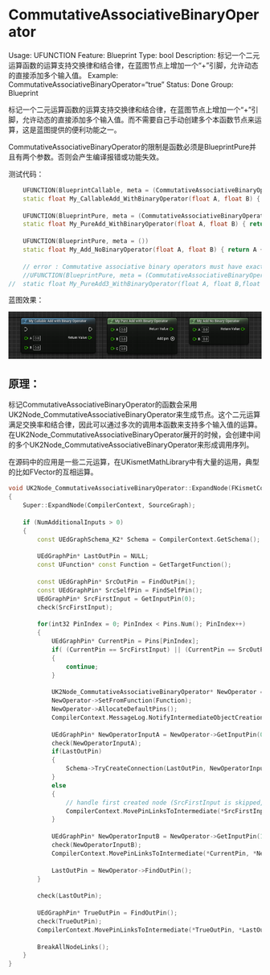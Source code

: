 # CommutativeAssociativeBinaryOperator

Usage: UFUNCTION
Feature: Blueprint
Type: bool
Description: 标记一个二元运算函数的运算支持交换律和结合律，在蓝图节点上增加一个“+”引脚，允许动态的直接添加多个输入值。
Example: CommutativeAssociativeBinaryOperator=“true”
Status: Done
Group: Blueprint

标记一个二元运算函数的运算支持交换律和结合律，在蓝图节点上增加一个“+”引脚，允许动态的直接添加多个输入值。而不需要自己手动创建多个本函数节点来运算，这是蓝图提供的便利功能之一。

CommutativeAssociativeBinaryOperator的限制是函数必须是BlueprintPure并且有两个参数。否则会产生编译报错或功能失效。

测试代码：

```cpp
	UFUNCTION(BlueprintCallable, meta = (CommutativeAssociativeBinaryOperator))
	static float My_CallableAdd_WithBinaryOperator(float A, float B) { return A + B; }

	UFUNCTION(BlueprintPure, meta = (CommutativeAssociativeBinaryOperator))
	static float My_PureAdd_WithBinaryOperator(float A, float B) { return A + B; }

	UFUNCTION(BlueprintPure, meta = ())
	static float My_Add_NoBinaryOperator(float A, float B) { return A + B; }
	
	// error : Commutative associative binary operators must have exactly 2 parameters of the same type and a return value.
	//UFUNCTION(BlueprintPure, meta = (CommutativeAssociativeBinaryOperator))
//	static float My_PureAdd3_WithBinaryOperator(float A, float B,float C) { return A + B+C; }
```

蓝图效果：

![Untitled](CommutativeAssociativeBinaryOperator/Untitled.png)

## 原理：

标记CommutativeAssociativeBinaryOperator的函数会采用UK2Node_CommutativeAssociativeBinaryOperator来生成节点。这个二元运算满足交换率和结合律，因此可以通过多次的调用本函数来支持多个输入值的运算。在UK2Node_CommutativeAssociativeBinaryOperator展开的时候，会创建中间的多个UK2Node_CommutativeAssociativeBinaryOperator来形成调用序列。

在源码中的应用是一些二元运算，在UKismetMathLibrary中有大量的运用，典型的比如FVector的互相运算。

```cpp
void UK2Node_CommutativeAssociativeBinaryOperator::ExpandNode(FKismetCompilerContext& CompilerContext, UEdGraph* SourceGraph)
{
	Super::ExpandNode(CompilerContext, SourceGraph);

	if (NumAdditionalInputs > 0)
	{
		const UEdGraphSchema_K2* Schema = CompilerContext.GetSchema();

		UEdGraphPin* LastOutPin = NULL;
		const UFunction* const Function = GetTargetFunction();

		const UEdGraphPin* SrcOutPin = FindOutPin();
		const UEdGraphPin* SrcSelfPin = FindSelfPin();
		UEdGraphPin* SrcFirstInput = GetInputPin(0);
		check(SrcFirstInput);

		for(int32 PinIndex = 0; PinIndex < Pins.Num(); PinIndex++)
		{
			UEdGraphPin* CurrentPin = Pins[PinIndex];
			if( (CurrentPin == SrcFirstInput) || (CurrentPin == SrcOutPin) || (SrcSelfPin == CurrentPin) )
			{
				continue;
			}

			UK2Node_CommutativeAssociativeBinaryOperator* NewOperator = SourceGraph->CreateIntermediateNode<UK2Node_CommutativeAssociativeBinaryOperator>();
			NewOperator->SetFromFunction(Function);
			NewOperator->AllocateDefaultPins();
			CompilerContext.MessageLog.NotifyIntermediateObjectCreation(NewOperator, this);

			UEdGraphPin* NewOperatorInputA = NewOperator->GetInputPin(0);
			check(NewOperatorInputA);
			if(LastOutPin)
			{
				Schema->TryCreateConnection(LastOutPin, NewOperatorInputA);
			}
			else
			{
				// handle first created node (SrcFirstInput is skipped, and has no own node).
				CompilerContext.MovePinLinksToIntermediate(*SrcFirstInput, *NewOperatorInputA);
			}

			UEdGraphPin* NewOperatorInputB = NewOperator->GetInputPin(1);
			check(NewOperatorInputB);
			CompilerContext.MovePinLinksToIntermediate(*CurrentPin, *NewOperatorInputB);

			LastOutPin = NewOperator->FindOutPin();
		}

		check(LastOutPin);

		UEdGraphPin* TrueOutPin = FindOutPin();
		check(TrueOutPin);
		CompilerContext.MovePinLinksToIntermediate(*TrueOutPin, *LastOutPin);

		BreakAllNodeLinks();
	}
}

```